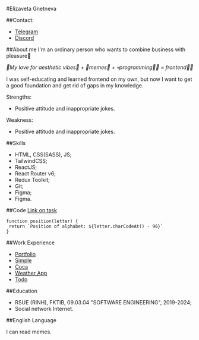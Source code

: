 #Elizaveta Gnetneva

##Сontact: 
- [Telegram](https://t.me/kittoruFromHell)
- [Discord](kit.big.fish.hehe)


##About me
I'm an ordinary person who wants to combine business with pleasure🌸 

*🌊My love for aesthetic vibes🌼 + 💅memes🤡 + 💀programming👩‍💻 = frontend🔨🦈*

I was self-educating and learned frontend on my own, but now I want to get a good foundation and get rid of gaps in my knowledge.

Strengths:
- Positive attitude and inappropriate jokes.

Weakness:
- Positive attitude and inappropriate jokes.


##Skills
- HTML, CSS(SASS), JS;
- TailwindCSS;
- ReactJS;
- React Router v6;
- Redux Toolkit;
- Git;
- Figma;
- Figma.


##Code
[Link on task](https://www.codewars.com/kata/reviews/5808e2076b65bff355000091/groups/58785870d166c7dfc1000783)

```
function position(letter) {
 return `Position of alphabet: ${letter.charCodeAt() - 96}`
}
```


##Work Experience

- [Portfolio](https://kittoru.github.io/Portfolio-2024/)
- [Simple](https://kittoru.github.io/Simple/)
- [Coca](https://kittoru.github.io/Coca/)
- [Weather App](https://kittoru.github.io/weather-redux/)
- [Todo](https://kittoru.github.io/Todo-List/)


##Education

- RSUE (RINH), FKTIB, 09.03.04 "SOFTWARE ENGINEERING", 2019-2024;
- Social network Internet.


##English Language

I can read memes.




